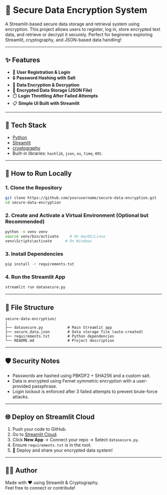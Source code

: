 # 🔐 Secure Data Encryption System

A Streamlit-based secure data storage and retrieval system using encryption. This project allows users to register, log in, store encrypted text data, and retrieve or decrypt it securely. Perfect for beginners exploring Streamlit, cryptography, and JSON-based data handling!

---

## ✨ Features

- 📝 **User Registration & Login**
- 🔒 **Password Hashing with Salt**
- 🔐 **Data Encryption & Decryption**
- 💾 **Encrypted Data Storage (JSON File)**
- ⏱️ **Login Throttling After Failed Attempts**
- 📋 **Simple UI Built with Streamlit**

---

## 🧰 Tech Stack

- [Python](https://www.python.org/)
- [Streamlit](https://streamlit.io/)
- [cryptography](https://cryptography.io/)
- Built-in libraries: `hashlib`, `json`, `os`, `time`, etc.

---

## 🚀 How to Run Locally

### 1. Clone the Repository

```bash
git clone https://github.com/yourusername/secure-data-encryption.git
cd secure-data-encryption
```

### 2. Create and Activate a Virtual Environment (Optional but Recommended)

```bash
python -m venv venv
source venv/bin/activate     # On macOS/Linux
venv\Scripts\activate      # On Windows
```

### 3. Install Dependencies

```bash
pip install -r requirements.txt
```

### 4. Run the Streamlit App

```bash
streamlit run datasecure.py
```

---

## 📁 File Structure

```
secure-data-encryption/
│
├── datasecure.py           # Main Streamlit app
├── secure_data.json        # Data storage file (auto-created)
├── requirements.txt        # Python dependencies
└── README.md               # Project description
```

---

## 🛡️ Security Notes

- Passwords are hashed using PBKDF2 + SHA256 and a custom salt.
- Data is encrypted using Fernet symmetric encryption with a user-provided passphrase.
- Login lockout is enforced after 3 failed attempts to prevent brute-force attacks.

---

## 🌐 Deploy on Streamlit Cloud

1. Push your code to GitHub.
2. Go to [Streamlit Cloud](https://share.streamlit.io/).
3. Click **New App** → Connect your repo → Select `datasecure.py`.
4. Ensure `requirements.txt` is in the root.
5. 🎉 Deploy and share your encrypted data system!

---

## 👩‍💻 Author

Made with ❤️ using Streamlit & Cryptography.  
Feel free to connect or contribute!



